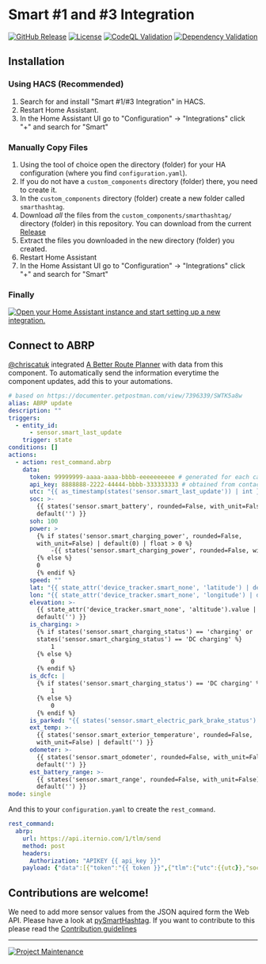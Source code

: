 # Smart #1 and #3 Integration

[![GitHub Release][releases-shield]][releases]
[![License][license-shield]](LICENSE)
[![CodeQL Validation][codeql-shield]][codeql]
[![Dependency Validation][tests-shield]][tests]

## Installation

### Using HACS (Recommended)

1. Search for and install "Smart #1/#3 Integration" in HACS.
1. Restart Home Assistant.
1. In the Home Assistant UI go to "Configuration" -> "Integrations" click "+" and search for "Smart"

### Manually Copy Files

1. Using the tool of choice open the directory (folder) for your HA configuration (where you find `configuration.yaml`).
1. If you do not have a `custom_components` directory (folder) there, you need to create it.
1. In the `custom_components` directory (folder) create a new folder called `smarthashtag`.
1. Download _all_ the files from the `custom_components/smarthashtag/` directory (folder) in this repository. You can download from the current [Release](https://github.com/DasBasti/SmartHashtag/releases)
1. Extract the files you downloaded in the new directory (folder) you created.
1. Restart Home Assistant
1. In the Home Assistant UI go to "Configuration" -> "Integrations" click "+" and search for "Smart"

### Finally

[![Open your Home Assistant instance and start setting up a new integration.](https://my.home-assistant.io/badges/config_flow_start.svg)](https://my.home-assistant.io/redirect/config_flow_start/?domain=smarthashtag)

## Connect to ABRP

[@chriscatuk](https://github.com/chriscatuk) integrated [A Better Route Planner](https://abetterrouteplanner.com/) with data from this component. To automatically send the information everytime the component updates, add this to your automations.

```yaml
# based on https://documenter.getpostman.com/view/7396339/SWTK5a8w
alias: ABRP update
description: ""
triggers:
  - entity_id:
      - sensor.smart_last_update
    trigger: state
conditions: []
actions:
  - action: rest_command.abrp
    data:
      token: 99999999-aaaa-aaaa-bbbb-eeeeeeeeee # generated for each car in ABRP app
      api_key: 8888888-2222-44444-bbbb-333333333 # obtained from contact@iternio.com , see https://documenter.getpostman.com/view/7396339/SWTK5a8w
      utc: "{{ as_timestamp(states('sensor.smart_last_update')) | int }}"
      soc: >-
        {{ states('sensor.smart_battery', rounded=False, with_unit=False) |
        default('') }}
      soh: 100
      power: >
        {% if states('sensor.smart_charging_power', rounded=False,
        with_unit=False) | default(0) | float > 0 %}
            -{{ states('sensor.smart_charging_power', rounded=False, with_unit=False) | int / 1000 }}
        {% else %}
        0
        {% endif %}
      speed: ""
      lat: "{{ state_attr('device_tracker.smart_none', 'latitude') | default('') }}"
      lon: "{{ state_attr('device_tracker.smart_none', 'longitude') | default('') }}"
      elevation: >-
        {{ state_attr('device_tracker.smart_none', 'altitude').value |
        default('') }}
      is_charging: >
        {% if states('sensor.smart_charging_status') == 'charging' or
        states('sensor.smart_charging_status') == 'DC charging' %}
            1
        {% else %}
            0
        {% endif %}
      is_dcfc: |
        {% if states('sensor.smart_charging_status') == 'DC charging' %}
            1
        {% else %}
            0
        {% endif %}
      is_parked: "{{ states('sensor.smart_electric_park_brake_status') | default(0) }}"
      ext_temp: >-
        {{ states('sensor.smart_exterior_temperature', rounded=False,
        with_unit=False) | default('') }}
      odometer: >-
        {{ states('sensor.smart_odometer', rounded=False, with_unit=False) |
        default('') }}
      est_battery_range: >-
        {{ states('sensor.smart_range', rounded=False, with_unit=False) |
        default('') }}
mode: single
```

And this to your `configuration.yaml` to create the `rest_command`.

```yaml
rest_command:
  abrp:
    url: https://api.iternio.com/1/tlm/send
    method: post
    headers:
      Authorization: "APIKEY {{ api_key }}"
    payload: {"data":[{"token":"{{ token }}",{"tlm":{"utc":{{utc}},"soc":{{soc}},"soh":{{soh}},"power":{{power}},"speed":{{speed}},"lat":{{lat}},"lon":{{lon}},"is_charging":{{is_charging}},"is_dcfc":{{is_dcfc}},"is_parked":{{is_parked}},"elevation":{{elevation}},"ext_temp":{{ext_temp}},"odometer":{{odometer}},"est_battery_range":{{est_battery_range}}}]}
```

## Contributions are welcome!

We need to add more sensor values from the JSON aquired form the Web API. Please have a look at [pySmartHashtag](https://github.com/DasBasti/pySmartHashtag).
If you want to contribute to this please read the [Contribution guidelines](CONTRIBUTING.md)

---

[![Project Maintenance][maintenance-shield]](https://platinenmacher.tech)

[commits-shield]: https://img.shields.io/github/commit-activity/y/DasBasti/smarthashtag.svg
[commits]: https://github.com/DasBasti/smarthashtag/commits/main
[license-shield]: https://img.shields.io/github/license/DasBasti/smarthashtag.svg
[maintenance-shield]: https://img.shields.io/badge/maintainer-Bastian%20Neumann%20%40DasBasti-blue.svg
[releases-shield]: https://img.shields.io/github/v/release/DasBasti/smarthashtag.svg
[releases]: https://github.com/DasBasti/smarthashtag/releases
[codeql-shield]: https://github.com/DasBasti/smarthashtag/actions/workflows/codeql-analysis.yml/badge.svg
[codeql]: https://github.com/DasBasti/smarthashtag/actions/workflows/codeql-analysis.yml
[tests-shield]: https://github.com/DasBasti/SmartHashtag/actions/workflows/tests.yml/badge.svg
[tests]: https://github.com/DasBasti/SmartHashtag/actions/workflows/tests.yml
